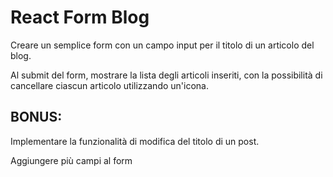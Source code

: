 # React Form Blog

Creare un semplice form con un campo input per il titolo di un articolo del blog. 

Al submit del form, mostrare la lista degli articoli inseriti, con la possibilità di cancellare ciascun articolo utilizzando un'icona.

## BONUS:

Implementare la funzionalità di modifica del titolo di un post.

Aggiungere più campi al form